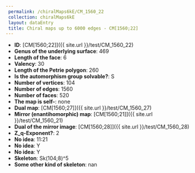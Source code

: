 ```yaml
--- 
 permalink: /chiralMaps6kE/CM_1560_22 
 collection: chiralMaps6kE
 layout: dataEntry
 title: Chiral maps up to 6000 edges - CM[1560;22]
---
```


- **ID**: [CM[1560;22]]({{ site.url }}/test/CM_1560_22)
- **Genus of the underlying surface**: 469
- **Length of the face**: 6
- **Valency**: 30
- **Length of the Petrie polygon**: 260
- **Is the automorphism group solvable?**: S
- **Number of vertices**: 104
- **Number of edges**: 1560
- **Number of faces**: 520
- **The map is self-**: none
- **Dual map**: [CM[1560;27]]({{ site.url }}/test/CM_1560_27)
- **Mirror (enantihomorphic) map**: [CM[1560;21]]({{ site.url }}/test/CM_1560_21)
- **Dual of the mirror image**: [CM[1560;28]]({{ site.url }}/test/CM_1560_28)
- **Z_q-Exponent?**: 2
- **No idea**:  11:21
- **No idea**: Y
- **No idea**: Y
- **Skeleton**: Sk(104;8)^5
- **Some other kind of skeleton**: nan
